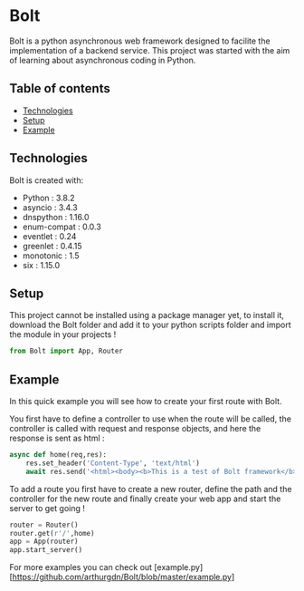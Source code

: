 # Bolt
Bolt is a python asynchronous web framework designed to facilite the implementation of a backend service. This project was started with the aim of learning about asynchronous coding in Python. 

## Table of contents
* [Technologies](#technologies)
* [Setup](#setup)
* [Example](#example)

## Technologies
Bolt is created with:
* Python : 3.8.2
* asyncio : 3.4.3
* dnspython : 1.16.0
* enum-compat : 0.0.3
* eventlet : 0.24
* greenlet : 0.4.15
* monotonic : 1.5
* six : 1.15.0
	
## Setup
This project cannot be installed using a package manager yet, to install it, download the Bolt folder and add it to your python scripts folder and import the module in your projects !
```python
from Bolt import App, Router
```

## Example

In this quick example you will see how to create your first route with Bolt.

You first have to define a controller to use when the route will be called, the controller is called with request and response objects, and here the response is sent as html : 
```python
async def home(req,res):
    res.set_header('Content-Type', 'text/html')
    await res.send('<html><body><b>This is a test of Bolt framework</b></body></html>') 
```
To add a route you first have to create a new router, define the path and the controller for the new route and finally create your web app and start the server to get going !
```python
router = Router()
router.get(r'/',home)
app = App(router)
app.start_server()
```
For more examples you can check out [example.py][https://github.com/arthurgdn/Bolt/blob/master/example.py]  